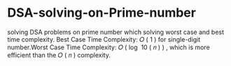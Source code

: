 # DSA-solving-on-Prime-number
solving DSA problems on prime number which solving worst case and best time complexity. Best Case Time Complexity:  𝑂 ( 1 ) for single-digit number.Worst Case Time Complexity:  𝑂 ( log ⁡ 10 ( 𝑛 ) ) , which is more efficient than the  𝑂 ( 𝑛 )  complexity.

